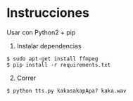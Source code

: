 # Instrucciones

Usar con Python2 + pip

1. Instalar dependencias

```
$ sudo apt-get install ffmpeg
$ pip install -r requirements.txt
```

2. Correr

```
$ python tts.py kakasakapApa? kaka.wav
```